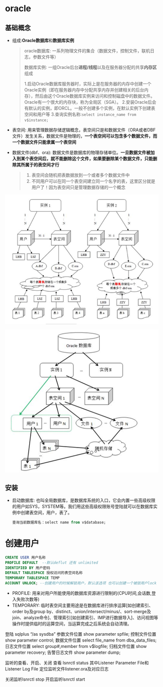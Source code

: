 # oracle

## 基础概念

- 组成:**Oracle数据库**和**数据库实例**

  > oracle数据库: 一系列物理文件的集合（数据文件，控制文件，联机日志，参数文件等）
  >
  > 数据库实例: 一组Oracle后台**进程/线程**以及在服务器分配的共享**内存区**组成
  >
  > 1.启动Oracle数据库服务器时，实际上是在服务器的内存中创建一个Oracle实例（即在服务器内存中分配共享内存并创建相关的后台内存），然后由这个Oracle数据库实例来访问和控制磁盘中的数据文件。Oracle有一个很大的内存块，称为全局区（SGA）。
  > 2.安装Oracle后会有默认的实例，即ORCL。一般不创建多个实例，在默认实例下创建表空间和用户等
  > 3.查询实例名称:`select instance_name from v$instance;`

- 表空间: 用来管理数据存储逻辑概念，表空间只是和数据文件（ORA或者DBF文件）发生关系，数据文件是物理的，**一个表空间可以包含多个数据文件，而一个数据文件只能隶属一个表空间**

- 数据文件(dbf、ora): 数据文件是数据库的物理存储单位。**一旦数据文件被加入到某个表空间后，就不能删除这个文件，如果要删除某个数据文件，只能删除其所属于的表空间才行**

  > 1. 表空间会随机把表数据放到一个或者多个数据文件中
  > 2. 不同用户可以在同一个表空间建立同一个名字的表，这里区分就是用户了！因为表空间只是管理数据存储的一个概念



![oracle1](https://raw.githubusercontent.com/jayypc/notes/master/images/oracle1.jpg)

![oracle2](https://raw.githubusercontent.com/jayypc/notes/master/images/oracle2.jpg)

## 安装

- 启动数据库: 也叫全局数据库，是数据库系统的入口，它会内置一些高级权限的用户如SYS，SYSTEM等。我们用这些高级权限账号登陆就可以在数据库实例中创建表空间，用户，表了。

  ```sql
  查询当前数据库名：select name from v$database;
  ```



# 创建用户

```sql
CREATE USER 用户名称 
PROFILE DEFAULT  --默认deflut 还有 unlimited
IDENTIFIED BY 用户密码 
DEFAULT TABLESPACE 授权访问的表空间名称 
TEMPORARY TABLESPACE TEMP 
ACCOUNT UNLOCK; --创建用户的时候解锁用户，默认该选项 也可以创建一个被锁用户lock
```

- PROFILE: 用来对用户所能使用的数据库资源进行限制的(CPU时间,会话数,登入失败次数等)
- TEMPORARY: 临时表空间主要用途是在数据库进行排序运算[如创建索引、order by及group by、distinct、union/intersect/minus/、sort-merge及join、analyze命令]、管理索引[如创建索引、IMP进行数据导入]、访问视图等操作时提供临时的运算空间，当运算完成之后系统会自动清理。





登陆
sqlplus “/as sysdba”
参数文件位置
show parameter spfile;
控制文件位置
show parameter control;
数据文件位置
select file_name from dba_data_files;
日志文件位置
select group#,member from v$logfile;
归档文件位置
show parameter recovery;
告警日志文件
show parameter dump;

监听的查看、开启、关闭
查看
lsnrctl status 
其中Listener Parameter File和Listener Log File 定位监听文件listener.ora及对应日志

关闭监听lsnrctl stop
开启监听lsnrctl start



